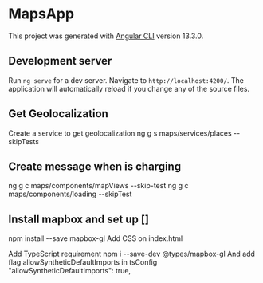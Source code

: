 # MapsApp

This project was generated with [Angular CLI](https://github.com/angular/angular-cli) version 13.3.0.

## Development server

Run `ng serve` for a dev server. Navigate to `http://localhost:4200/`. The application will automatically reload if you change any of the source files.

## Get Geolocalization

Create a service to get geolocalization
ng g s maps/services/places --skipTests

## Create message when is charging

ng g c maps/components/mapViews --skip-test
ng g c maps/components/loading --skipTest

## Install mapbox and set up []

npm install --save mapbox-gl
Add CSS on index.html
<link href='https://api.mapbox.com/mapbox-gl-js/v2.7.0/mapbox-gl.css' rel='stylesheet' />
Add TypeScript requirement
npm i --save-dev @types/mapbox-gl
And add flag allowSyntheticDefaultImports in tsConfig
"allowSyntheticDefaultImports": true,